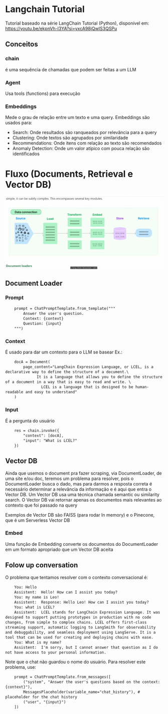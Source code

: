 # Langchain Tutorial
Tutorial baseado na série LangChain Tutorial (Python), disponível em: https://youtu.be/ekpnVh-l3YA?si=yxcA98jQwIS3QSPu


## Conceitos
### chain
é uma sequência de chamadas que podem ser feitas a um LLM

### Agent
Usa tools (functions) para execução

### Embeddings
Mede o grau de relação entre um texto e uma query. Embeddings são usados para:
* Search: Onde resultados são ranqueados por relevância para a query
* Clustering: Onde textos são agrupados por similaridade
* Recommendations: Onde itens com relação ao texto são recomendados
* Anomaly Detection: Onde um valor atípico com pouca relação são identificados

# Fluxo (Documents, Retrieval e Vector DB)
![alt text](image.png)

## Document Loader

### Prompt
```
    prompt = ChatPromptTemplate.from_template("""
        Answer the user's question.
        Context: {context}
        Question: {input}
    """)
```

### Context
É usado para dar um contexto para o LLM se basear
Ex.:
```
    docA = Document(
        page_content="LangChain Expression Language, or LCEL, is a declarative way to define the structure of a document.\
              It is a language that allows you to define the structure of a document in a way that is easy to read and write. \
                LCEL is a language that is designed to be human-readable and easy to understand"
    )
```

### Input
É a pergunta do usuário
```
    res = chain.invoke({
        "context": [docA],
        "input": "What is LCEL?"
    })
```

## Vector DB
Ainda que usemos o document pra fazer scraping, via DocumentLoader, de uma site e/ou doc, teremos um problema para resolver, pois o DocumentLoader busca o dado, mas
para darmos a resposta correta é necessário determinar a relevância da informação e é aqui que entra o Vector DB.
Um Vector DB usa uma técnica chamada semantic ou similarity search. O Vector DB vai retornar apenas os documentos mais relevantes ao contexto que foi passado na query

Exemplos de Vector DB são FAISS (para rodar In memory) e o Pinecone, que é um Serverless Vector DB


### Embed
Uma função de Embedding converte os documentos do DocumentLoader em um formato apropriado que um Vector DB aceita


## Folow up conversation
O problema que tentamos resolver com o contexto conversacional é:
```
    You: Hello
    Assistent:  Hello! How can I assist you today?
    You: my name is Leo!
    Assistent:  Response: Hello Leo! How can I assist you today?
    You: what is LCEL?
    Assistent:  LCEL stands for LangChain Expression Language. It was designed to support putting prototypes in production with no code changes, from simple to complex chains. LCEL offers first-class streaming support, automatic logging to LangSmith for observability and debuggability, and seamless deployment using LangServe. It is a tool that can be used for creating and deploying chains with ease.
    You: What is my name?
    Assistent:  I'm sorry, but I cannot answer that question as I do not have access to your personal information.
```
Note que o chat não guardou o nome do usuário. Para resolver este problema, use:
```
    prompt = ChatPromptTemplate.from_messages([
        ("system", "Answer the user's questions based on the context: {context}"),
        MessagesPlaceholder(variable_name="chat_history"), # placeholder for the chat history
        ("user", "{input}")
    ])
```
